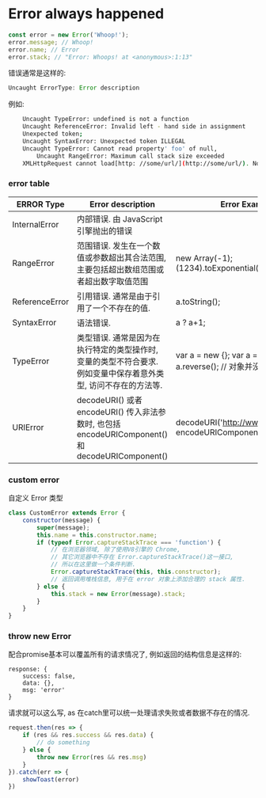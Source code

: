 <!--
Created: Mon Aug 26 2019 15:20:18 GMT+0800 (China Standard Time)
Modified: Mon Aug 26 2019 15:20:18 GMT+0800 (China Standard Time)
-->
# Error always happened

``` js
const error = new Error('Whoop!');
error.message; // Whoop!
error.name; // Error
error.stack; // "Error: Whoops! at <anonymous>:1:13"
```

错误通常是这样的: 

``` js
Uncaught ErrorType: Error description
```

例如: 

``` bash
    Uncaught TypeError: undefined is not a function
    Uncaught ReferenceError: Invalid left - hand side in assignment
    Unexpected token; 
    Uncaught SyntaxError: Unexpected token ILLEGAL
    Uncaught TypeError: Cannot read property' foo' of null, 
        Uncaught RangeError: Maximum call stack size exceeded
    XMLHttpRequest cannot load[http: //some/url/](http://some/url/). No 'Access-Control-Allow-Origin' header is present on the requested resource
```

### error table

| ERROR Type     | Error description                                                                  | Error Example                                                    |
|----------------|------------------------------------------------------------------------------------|------------------------------------------------------------------|
| InternalError  | 内部错误. 由 JavaScript 引擎抛出的错误                                                          |                                                                  |
| RangeError     | 范围错误. 发生在一个数值或参数超出其合法范围, 主要包括超出数组范围或者超出数字取值范围                                        | new Array(-1); (1234).toExponential(21); |
| ReferenceError | 引用错误. 通常是由于引用了一个不存在的值. | a.toString(); |
| SyntaxError    | 语法错误. | a ? a+1; |
| TypeError      | 类型错误. 通常是因为在执行特定的类型操作时, 变量的类型不符合要求. 例如变量中保存着意外类型, 访问不存在的方法等. | var a = new {}; var a = {a:1}; a.reverse(); // 对象并没有 reverser 方法 |
| URIError       | decodeURI() 或者 encodeURI() 传入非法参数时, 也包括 encodeURIComponent() 和 decodeURIComponent() | decodeURI('http://www.test.com&%'); encodeURIComponent('uD800'); |

### custom error

自定义 Error 类型

``` js
class CustomError extends Error {
    constructor(message) {
        super(message);
        this.name = this.constructor.name;
        if (typeof Error.captureStackTrace === 'function') {
            // 在浏览器领域, 除了使用V8引擎的 Chrome, 
            // 其它浏览器中不存在 Error.captureStackTrace()这一接口, 
            // 所以在这里做一个条件判断. 
            Error.captureStackTrace(this, this.constructor);
            // 返回调用堆栈信息, 用于在 error 对象上添加合理的 stack 属性. 
        } else {
            this.stack = new Error(message).stack;
        }
    }
}
```

### throw new Error

配合promise基本可以覆盖所有的请求情况了, 例如返回的结构信息是这样的:

``` 
response: {
    success: false,
    data: {},
    msg: 'error'
}
```

请求就可以这么写, as 在catch里可以统一处理请求失败或者数据不存在的情况. 

``` js
request.then(res => {
    if (res && res.success && res.data) {
        // do something
    } else {
        throw new Error(res && res.msg)
    }
}).catch(err => {
    showToast(error)
})
```

